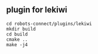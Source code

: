 ## plugin for lekiwi
```
cd robots-connect/plugins/lekiwi
mkdir build
cd build
cmake ..
make -j4
```
